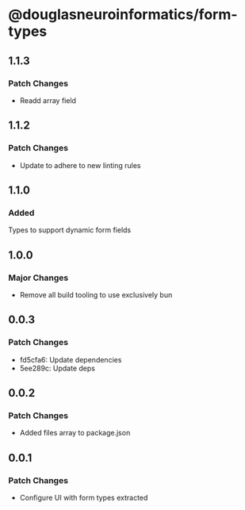 # @douglasneuroinformatics/form-types

## 1.1.3

### Patch Changes

- Readd array field

## 1.1.2

### Patch Changes

- Update to adhere to new linting rules

## 1.1.0

### Added

Types to support dynamic form fields

## 1.0.0

### Major Changes

- Remove all build tooling to use exclusively bun

## 0.0.3

### Patch Changes

- fd5cfa6: Update dependencies
- 5ee289c: Update deps

## 0.0.2

### Patch Changes

- Added files array to package.json

## 0.0.1

### Patch Changes

- Configure UI with form types extracted
